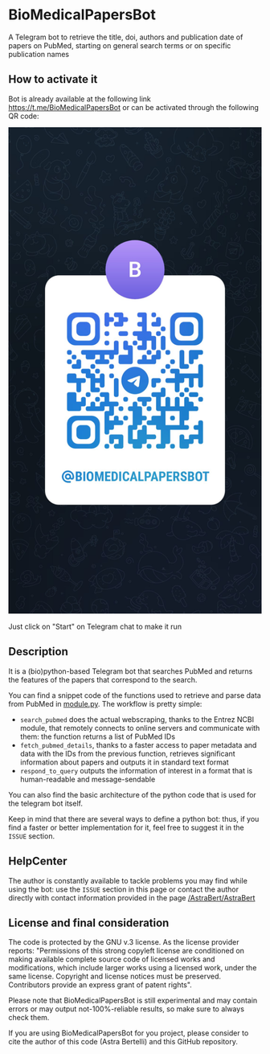 # BioMedicalPapersBot
A Telegram bot to retrieve the title, doi, authors and publication date of papers on PubMed, starting on general search terms or on specific publication names

## How to activate it
Bot is already available at the following link https://t.me/BioMedicalPapersBot or can be activated through the following QR code:

![QR_code](./qr_code.jpg)

Just click on "Start" on Telegram chat to make it run

## Description
It is a (bio)python-based Telegram bot that searches PubMed and returns the features of the papers that correspond to the search. 

You can find a snippet code of the functions used to retrieve and parse data from PubMed in [module.py](./scripts/module.py). The workflow is pretty simple:

- `search_pubmed` does the actual webscraping, thanks to the Entrez NCBI module, that remotely connects to online servers and communicate with them: the function returns a list of PubMed IDs
- `fetch_pubmed_details`, thanks to a faster access to paper metadata and data with the IDs from the previous function, retrieves significant information about papers and outputs it in standard text format
- `respond_to_query` outputs the information of interest in a format that is human-readable and message-sendable

You can also find the basic architecture of the python code that is used for the telegram bot itself. 

Keep in mind that there are several ways to define a python bot: thus, if you find a faster or better implementation for it, feel free to suggest it in the `ISSUE` section.

## HelpCenter
The author is constantly available to tackle problems you may find while using the bot: use the `ISSUE` section in this page or contact the author directly with contact information provided in the page [/AstraBert/AstraBert](https://github.com/AstraBert/AstraBert)

## License and final consideration
The code is protected by the GNU v.3 license. As the license provider reports: "Permissions of this strong copyleft license are conditioned on making available complete source code of licensed works and modifications, which include larger works using a licensed work, under the same license. Copyright and license notices must be preserved. Contributors provide an express grant of patent rights".

Please note that BioMedicalPapersBot is still experimental and may contain errors or may output not-100%-reliable results, so make sure to always check them.

If you are using BioMedicalPapersBot for you project, please consider to cite the author of this code (Astra Bertelli) and this GitHub repository.

